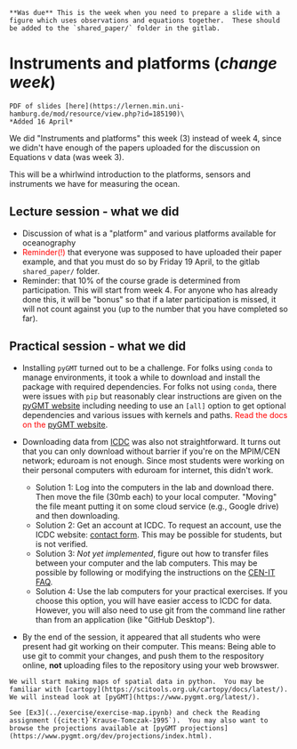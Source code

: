 
```{admonition} Preparation (before class)
**Was due** This is the week when you need to prepare a slide with a figure which uses observations and equations together.  These should be added to the `shared_paper/` folder in the gitlab. 
```

# Instruments and platforms (*change week*)

```{margin} Moodle link
PDF of slides [here](https://lernen.min.uni-hamburg.de/mod/resource/view.php?id=185190)\ 
*Added 16 April*
```

We did "Instruments and platforms" this week (3) instead of week 4, since we didn't have enough of the papers uploaded for the discussion on Equations v data (was week 3).

This will be a whirlwind introduction to the platforms, sensors and instruments we have for measuring the ocean.  



## Lecture session - what we did

- Discussion of what is a "platform" and various platforms available for oceanography
- <span style="color:red;">Reminder(!)</span> that everyone was supposed to have uploaded their paper example, and that you must do so by Friday 19 April, to the gitlab `shared_paper/` folder.
- Reminder: that 10% of the course grade is determined from participation.  This will start from week 4.  For anyone who has already done this, it will be "bonus" so that if a later participation is missed, it will not count against you (up to the number that you have completed so far).

## Practical session - what we did

- Installing `pyGMT` turned out to be a challenge.  For folks using `conda` to manage environments, it took a while to download and install the package with required dependencies.  For folks not using `conda`, there were issues with `pip` but reasonably clear instructions are given on the [pyGMT website](https://www.pygmt.org/dev/install.html#) including needing to use an `[all]` option to get optional dependencies and various issues with kernels and paths.  <span style="color:red;">Read the docs on the [pyGMT website](https://www.pygmt.org/dev/install.html#)</span>.

- Downloading data from [ICDC](https://www.cen.uni-hamburg.de/en/icdc/data/atmosphere/reanalysis-atmosphere.html) was also not straightforward.  It turns out that you can only download without barrier if you're on the MPIM/CEN network; eduroam is not enough.   Since most students were working on their personal computers with eduroam for internet, this didn't work.
    - Solution 1: Log into the computers in the lab and download there.  Then move the file (30mb each) to your local computer.  "Moving" the file meant putting it on some cloud service (e.g., Google drive) and then downloading.
    - Solution 2: Get an account at ICDC.  To request an account, use the ICDC website: [contact form](https://www.cen.uni-hamburg.de/en/icdc/about-icdc/contact.html).  This may be possible for students, but is not verified.
    - Solution 3: *Not yet implemented*, figure out how to transfer files between your computer and the lab computers.  This may be possible by following or modifying the instructions on the [CEN-IT FAQ](https://www.cen.uni-hamburg.de/en/facilities/cen-it/support/faq.html#v-4455736).  
    - Solution 4: Use the lab computers for your practical exercises.  If you choose this option, you will have easier access to ICDC for data.  However, you will also need to use git from the command line rather than from an application (like "GitHub Desktop").

- By the end of the session, it appeared that all students who were present had git working on their computer.  This means: Being able to use git to commit your changes, and push them to the respository online, **not** uploading files to the repository using your web browswer.  




```{admonition} Lab topic: Maps
We will start making maps of spatial data in python.  You may be familiar with [cartopy](https://scitools.org.uk/cartopy/docs/latest/).  We will instead look at [pyGMT](https://www.pygmt.org/latest/).

See [Ex3](../exercise/exercise-map.ipynb) and check the Reading assignment ({cite:t}`Krause-Tomczak-1995`).  You may also want to browse the projections available at [pyGMT projections](https://www.pygmt.org/dev/projections/index.html).
```

